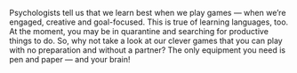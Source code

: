 Psychologists tell us that we learn best when we play games — when we’re engaged, creative and goal-focused. This is true of learning languages, too. At the moment, you may be in quarantine and searching for productive things to do. So, why not take a look at our clever games that you can play with no preparation and without a partner? The only equipment you need is pen and paper — and your brain!